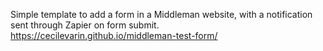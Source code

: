 Simple template to add a form in a Middleman website, with a notification sent through Zapier on form submit.
https://cecilevarin.github.io/middleman-test-form/

